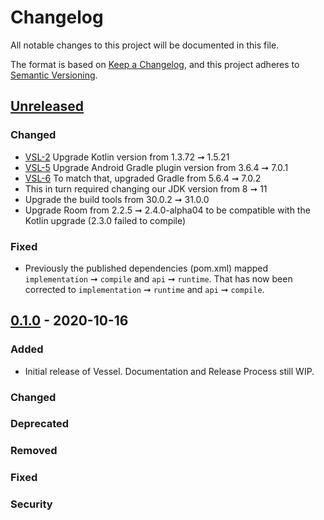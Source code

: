 # Changelog

All notable changes to this project will be documented in this file.

The format is based on [Keep a Changelog](https://keepachangelog.com/en/1.0.0/),
and this project adheres to [Semantic Versioning](https://semver.org/spec/v2.0.0.html).

## [Unreleased]

### Changed

- [VSL-2](https://github.com/textnow/vessel/issues/2) Upgrade Kotlin version from 1.3.72 ➞ 1.5.21
- [VSL-5](https://github.com/textnow/vessel/issues/5) Upgrade Android Gradle plugin version from 3.6.4 ➞ 7.0.1
- [VSL-6](https://github.com/textnow/vessel/issues/6) To match that, upgraded Gradle from 5.6.4 ➞ 7.0.2
- This in turn required changing our JDK version from 8 ➞ 11
- Upgrade the build tools from 30.0.2 ➞ 31.0.0
- Upgrade Room from 2.2.5 ➞ 2.4.0-alpha04 to be compatible with the Kotlin upgrade (2.3.0 failed to compile)

### Fixed

- Previously the published dependencies (pom.xml) mapped `implementation` ➞ `compile` and `api` ➞ `runtime`. That has now been corrected to `implementation` ➞ `runtime` and `api` ➞ `compile`. 

## [0.1.0] - 2020-10-16

### Added

-   Initial release of Vessel. Documentation and Release Process still WIP.

### Changed

### Deprecated

### Removed

### Fixed

### Security

[Unreleased]: https://github.com/textnow/vessel/compare/0.1.0...HEAD

[0.1.0]: https://github.com/textnow/vessel/compare/b6cd8b1b18e8d98cf2f0401338420fe993ba9535...0.1.0
